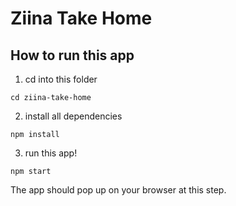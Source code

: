 # Ziina Take Home 
## How to run this app
1. cd into this folder
```
cd ziina-take-home
```
2. install all dependencies
```
npm install
```
3. run this app!
```
npm start
```

The app should pop up on your browser at this step.